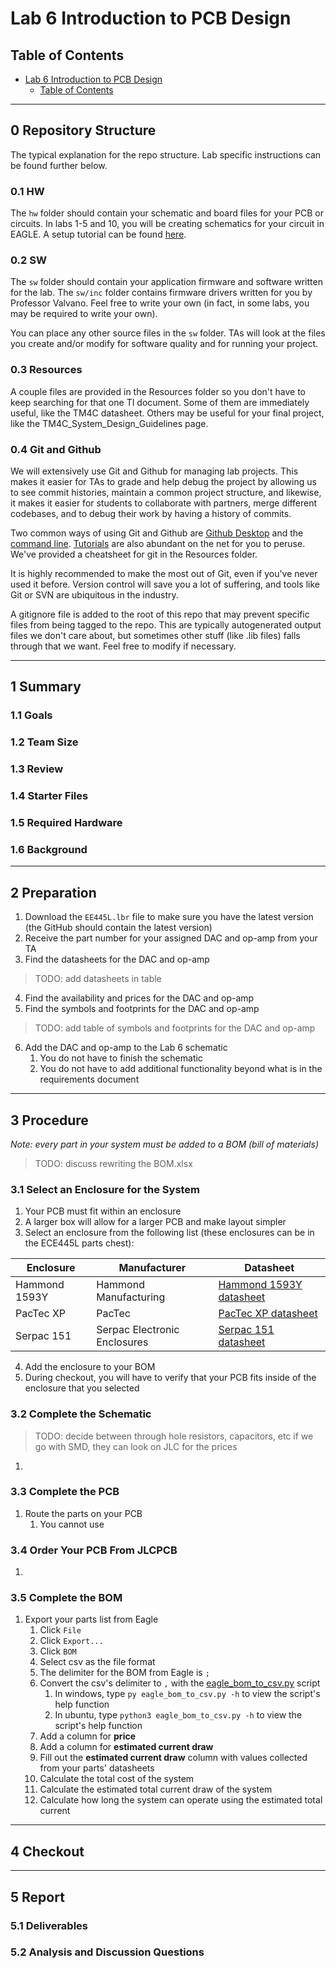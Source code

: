 # Lab 6 Introduction to PCB Design

## Table of Contents
- [Lab 6 Introduction to PCB Design](#lab-6-introduction-to-pcb-design)
  - [Table of Contents](#table-of-contents)

---

## 0 Repository Structure

The typical explanation for the repo structure. Lab specific instructions can be
found further below.

### 0.1 HW

The `hw` folder should contain your schematic and board files for your PCB or
circuits. In labs 1-5 and 10, you will be creating schematics for your circuit
in EAGLE. A setup tutorial can be found
[here](https://www.shawnvictor.net/autodesk-eagle.html).

### 0.2 SW

The `sw` folder should contain your application firmware and software written
for the lab. The `sw/inc` folder contains firmware drivers written for you by
Professor Valvano. Feel free to write your own (in fact, in some labs, you may
be required to write your own).

You can place any other source files in the `sw` folder. TAs will look at the
files you create and/or modify for software quality and for running your
project.

### 0.3 Resources

A couple files are provided in the Resources folder so you don't have to keep
searching for that one TI document. Some of them are immediately useful, like
the TM4C datasheet. Others may be useful for your final project, like the
TM4C_System_Design_Guidelines page.

### 0.4 Git and Github

We will extensively use Git and Github for managing lab projects. This makes it
easier for TAs to grade and help debug the project by allowing us to see commit
histories, maintain a common project structure, and likewise, it makes it easier
for students to collaborate with partners, merge different codebases, and to
debug their work by having a history of commits.

Two common ways of using Git and Github are [Github Desktop](https://desktop.github.com/) and the [command line](https://git-scm.com/downloads).
[Tutorials](https://dev.to/mollynem/git-github--workflow-fundamentals-5496) are also abundant on the net for you to peruse. We've provided a cheatsheet for git
in the Resources folder.

It is highly recommended to make the most out of Git, even if you've never used
it before. Version control will save you a lot of suffering, and tools like Git
or SVN are ubiquitous in the industry.

A gitignore file is added to the root of this repo that may prevent specific
files from being tagged to the repo. This are typically autogenerated output
files we don't care about, but sometimes other stuff (like .lib files) falls
through that we want. Feel free to modify if necessary.

---

## 1 Summary

### 1.1 Goals

### 1.2 Team Size

### 1.3 Review

### 1.4 Starter Files

### 1.5 Required Hardware

### 1.6 Background

---

## 2 Preparation
1. Download the `EE445L.lbr` file to make sure you have the latest version (the GitHub should contain the latest version)
2. Receive the part number for your assigned DAC and op-amp from your TA
3. Find the datasheets for the DAC and op-amp

> TODO: add datasheets in table

4. Find the availability and prices for the DAC and op-amp
5. Find the symbols and footprints for the DAC and op-amp

> TODO: add table of symbols and footprints for the DAC and op-amp

6. Add the DAC and op-amp to the Lab 6 schematic
   1. You do not have to finish the schematic
   2. You do not have to add additional functionality beyond what is in the requirements document

---

## 3 Procedure

*Note: every part in your system must be added to a BOM (bill of materials)*

> TODO: discuss rewriting the BOM.xlsx

### 3.1 Select an Enclosure for the System

1. Your PCB must fit within an enclosure
2. A larger box will allow for a larger PCB and make layout simpler
3. Select an enclosure from the following list (these enclosures can be in the ECE445L parts chest):

| Enclosure     | Manufacturer                  | Datasheet                                                                             |
|-----------    |-------------------------------|---------------------------------------------------------------------------------------|
| Hammond 1593Y | Hammond Manufacturing         | [Hammond 1593Y datasheet](resources/enclosure_datasheets/hammond-1593Y_datasheet.pdf) |
| PacTec XP     | PacTec                        | [PacTec XP datasheet](resources/enclosure_datasheets/pactec-XP_datasheet.pdf)         |
| Serpac 151    | Serpac Electronic Enclosures  | [Serpac 151 datasheet](resources/enclosure_datasheets/serpac-151_datasheet.pdf)       |

4. Add the enclosure to your BOM
5. During checkout, you will have to verify that your PCB fits inside of the enclosure that you selected
   
### 3.2 Complete the Schematic

> TODO: decide between through hole resistors, capacitors, etc
> if we go with SMD, they can look on JLC for the prices

1. 

### 3.3 Complete the PCB

1. Route the parts on your PCB 
   1. You cannot use 


### 3.4 Order Your PCB From JLCPCB

1. 


### 3.5 Complete the BOM

1. Export your parts list from Eagle
   1. Click `File`
   2. Click `Export...`
   3. Click `BOM`
   4. Select csv as the file format
   5. The delimiter for the BOM from Eagle is `;`
   6. Convert the csv's delimiter to `,` with the [eagle_bom_to_csv.py](resources/bom/eagle_bom_to_csv.py) script
      1. In windows, type `py eagle_bom_to_csv.py -h` to view the script's help function
      2. In ubuntu, type `python3 eagle_bom_to_csv.py -h` to view the script's help function
   7. Add a column for **price**
   8. Add a column for **estimated current draw**
   9. Fill out the **estimated current draw** column with values collected from your parts' datasheets
   10. Calculate the total cost of the system
   11. Calculate the estimated total current draw of the system
   12. Calculate how long the system can operate using the estimated total current

---

## 4 Checkout



---

## 5 Report

### 5.1 Deliverables

### 5.2 Analysis and Discussion Questions

